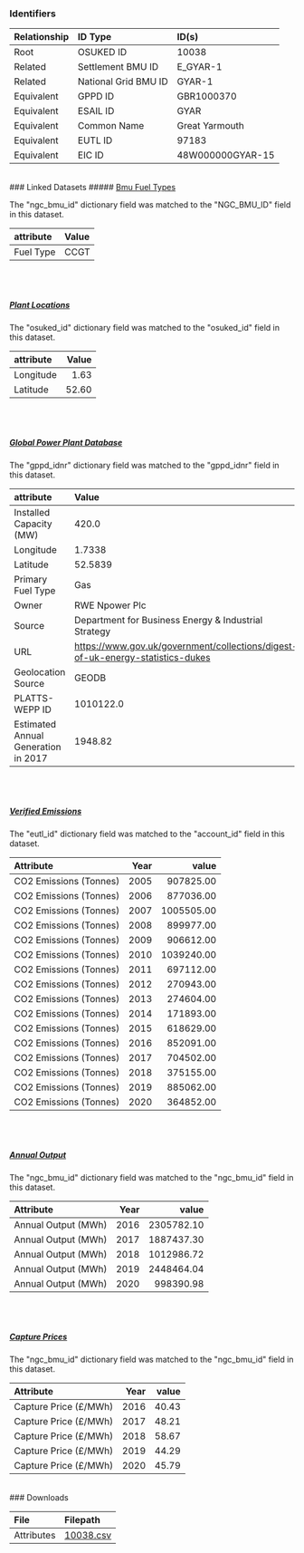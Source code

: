 ### Identifiers

| Relationship   | ID Type              | ID(s)            |
|:---------------|:---------------------|:-----------------|
| Root           | OSUKED ID            | 10038            |
| Related        | Settlement BMU ID    | E_GYAR-1         |
| Related        | National Grid BMU ID | GYAR-1           |
| Equivalent     | GPPD ID              | GBR1000370       |
| Equivalent     | ESAIL ID             | GYAR             |
| Equivalent     | Common Name          | Great Yarmouth   |
| Equivalent     | EUTL ID              | 97183            |
| Equivalent     | EIC ID               | 48W000000GYAR-15 |

<br>
### Linked Datasets
##### <a href="https://osuked.github.io/Power-Station-Dictionary/datasets/bmu-fuel-types">Bmu Fuel Types</a>



The "ngc_bmu_id" dictionary field was matched to the "NGC_BMU_ID" field in this dataset.

| attribute   | Value   |
|:------------|:--------|
| Fuel Type   | CCGT    |

<br><br>
##### <a href="https://osuked.github.io/Power-Station-Dictionary/datasets/plant-locations">Plant Locations</a>



The "osuked_id" dictionary field was matched to the "osuked_id" field in this dataset.

| attribute   |   Value |
|:------------|--------:|
| Longitude   |    1.63 |
| Latitude    |   52.60 |

<br><br>
##### <a href="https://osuked.github.io/Power-Station-Dictionary/datasets/global-power-plant-database">Global Power Plant Database</a>



The "gppd_idnr" dictionary field was matched to the "gppd_idnr" field in this dataset.

| attribute                           | Value                                                                          |
|:------------------------------------|:-------------------------------------------------------------------------------|
| Installed Capacity (MW)             | 420.0                                                                          |
| Longitude                           | 1.7338                                                                         |
| Latitude                            | 52.5839                                                                        |
| Primary Fuel Type                   | Gas                                                                            |
| Owner                               | RWE Npower Plc                                                                 |
| Source                              | Department for Business Energy & Industrial Strategy                           |
| URL                                 | https://www.gov.uk/government/collections/digest-of-uk-energy-statistics-dukes |
| Geolocation Source                  | GEODB                                                                          |
| PLATTS-WEPP ID                      | 1010122.0                                                                      |
| Estimated Annual Generation in 2017 | 1948.82                                                                        |

<br><br>
##### <a href="https://osuked.github.io/Power-Station-Dictionary/datasets/verified-emissions">Verified Emissions</a>



The "eutl_id" dictionary field was matched to the "account_id" field in this dataset.

| Attribute              |   Year |      value |
|:-----------------------|-------:|-----------:|
| CO2 Emissions (Tonnes) |   2005 |  907825.00 |
| CO2 Emissions (Tonnes) |   2006 |  877036.00 |
| CO2 Emissions (Tonnes) |   2007 | 1005505.00 |
| CO2 Emissions (Tonnes) |   2008 |  899977.00 |
| CO2 Emissions (Tonnes) |   2009 |  906612.00 |
| CO2 Emissions (Tonnes) |   2010 | 1039240.00 |
| CO2 Emissions (Tonnes) |   2011 |  697112.00 |
| CO2 Emissions (Tonnes) |   2012 |  270943.00 |
| CO2 Emissions (Tonnes) |   2013 |  274604.00 |
| CO2 Emissions (Tonnes) |   2014 |  171893.00 |
| CO2 Emissions (Tonnes) |   2015 |  618629.00 |
| CO2 Emissions (Tonnes) |   2016 |  852091.00 |
| CO2 Emissions (Tonnes) |   2017 |  704502.00 |
| CO2 Emissions (Tonnes) |   2018 |  375155.00 |
| CO2 Emissions (Tonnes) |   2019 |  885062.00 |
| CO2 Emissions (Tonnes) |   2020 |  364852.00 |

<br><br>
##### <a href="https://osuked.github.io/Power-Station-Dictionary/datasets/annual-output">Annual Output</a>



The "ngc_bmu_id" dictionary field was matched to the "ngc_bmu_id" field in this dataset.

| Attribute           |   Year |      value |
|:--------------------|-------:|-----------:|
| Annual Output (MWh) |   2016 | 2305782.10 |
| Annual Output (MWh) |   2017 | 1887437.30 |
| Annual Output (MWh) |   2018 | 1012986.72 |
| Annual Output (MWh) |   2019 | 2448464.04 |
| Annual Output (MWh) |   2020 |  998390.98 |

<br><br>
##### <a href="https://osuked.github.io/Power-Station-Dictionary/datasets/capture-prices">Capture Prices</a>



The "ngc_bmu_id" dictionary field was matched to the "ngc_bmu_id" field in this dataset.

| Attribute             |   Year |   value |
|:----------------------|-------:|--------:|
| Capture Price (£/MWh) |   2016 |   40.43 |
| Capture Price (£/MWh) |   2017 |   48.21 |
| Capture Price (£/MWh) |   2018 |   58.67 |
| Capture Price (£/MWh) |   2019 |   44.29 |
| Capture Price (£/MWh) |   2020 |   45.79 |


<br>
### Downloads


| File       | Filepath                                                                              |
|:-----------|:--------------------------------------------------------------------------------------|
| Attributes | [10038.csv](https://osuked.github.io/Power-Station-Dictionary/object_attrs/10038.csv) |
